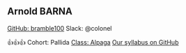 Arnold BARNA
---
[GitHub: bramble100](https://github.com/greenfox-academy/bramble100)
Slack: @colonel

:+1::+1::+1:
Cohort: Pallida
[Class: Alpaga](http://bada55.io/419464)
[Our syllabus on GitHub](https://github.com/greenfox-academy/alpaga-syllabus)